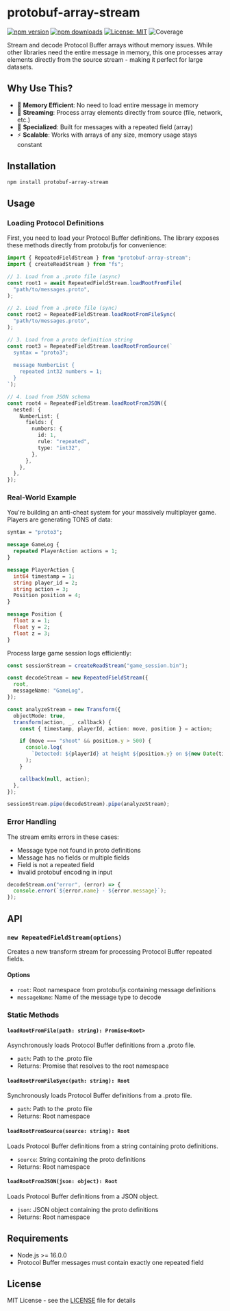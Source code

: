 # protobuf-array-stream

[![npm version](https://img.shields.io/npm/v/protobuf-array-stream.svg)](https://www.npmjs.com/package/protobuf-array-stream)
[![npm downloads](https://img.shields.io/npm/dm/protobuf-array-stream.svg)](https://www.npmjs.com/package/protobuf-array-stream)
[![License: MIT](https://img.shields.io/badge/License-MIT-yellow.svg)](https://opensource.org/licenses/MIT)
![Coverage](https://img.shields.io/badge/coverage-97.63%25-purple)

Stream and decode Protocol Buffer arrays without memory issues. While other libraries need the entire message in memory, this one processes array elements directly from the source stream - making it perfect for large datasets.

## Why Use This?

- 💾 **Memory Efficient**: No need to load entire message in memory
- 🌊 **Streaming**: Process array elements directly from source (file, network, etc.)
- 🎯 **Specialized**: Built for messages with a repeated field (array)
- ⚡ **Scalable**: Works with arrays of any size, memory usage stays constant

## Installation

```bash
npm install protobuf-array-stream
```

## Usage

### Loading Protocol Definitions

First, you need to load your Protocol Buffer definitions. The library exposes these methods directly from protobufjs for convenience:

```typescript
import { RepeatedFieldStream } from "protobuf-array-stream";
import { createReadStream } from "fs";

// 1. Load from a .proto file (async)
const root1 = await RepeatedFieldStream.loadRootFromFile(
  "path/to/messages.proto",
);

// 2. Load from a .proto file (sync)
const root2 = RepeatedFieldStream.loadRootFromFileSync(
  "path/to/messages.proto",
);

// 3. Load from a proto definition string
const root3 = RepeatedFieldStream.loadRootFromSource(`
  syntax = "proto3";
  
  message NumberList {
    repeated int32 numbers = 1;
  }
`);

// 4. Load from JSON schema
const root4 = RepeatedFieldStream.loadRootFromJSON({
  nested: {
    NumberList: {
      fields: {
        numbers: {
          id: 1,
          rule: "repeated",
          type: "int32",
        },
      },
    },
  },
});
```

### Real-World Example

You're building an anti-cheat system for your massively multiplayer game. Players are generating TONS of data:

```protobuf
syntax = "proto3";

message GameLog {
  repeated PlayerAction actions = 1;
}

message PlayerAction {
  int64 timestamp = 1;
  string player_id = 2;
  string action = 3;
  Position position = 4;
}

message Position {
  float x = 1;
  float y = 2;
  float z = 3;
}
```

Process large game session logs efficiently:

```typescript
const sessionStream = createReadStream("game_session.bin");

const decodeStream = new RepeatedFieldStream({
  root,
  messageName: "GameLog",
});

const analyzeStream = new Transform({
  objectMode: true,
  transform(action, _, callback) {
    const { timestamp, playerId, action: move, position } = action;

    if (move === "shoot" && position.y > 500) {
      console.log(
        `Detected: ${playerId} at height ${position.y} on ${new Date(timestamp.toNumber())}`,
      );
    }

    callback(null, action);
  },
});

sessionStream.pipe(decodeStream).pipe(analyzeStream);
```

### Error Handling

The stream emits errors in these cases:

- Message type not found in proto definitions
- Message has no fields or multiple fields
- Field is not a repeated field
- Invalid protobuf encoding in input

```typescript
decodeStream.on("error", (error) => {
  console.error(`${error.name} - ${error.message}`);
});
```

## API

### `new RepeatedFieldStream(options)`

Creates a new transform stream for processing Protocol Buffer repeated fields.

#### Options

- `root`: Root namespace from protobufjs containing message definitions
- `messageName`: Name of the message type to decode

### Static Methods

#### `loadRootFromFile(path: string): Promise<Root>`

Asynchronously loads Protocol Buffer definitions from a .proto file.

- `path`: Path to the .proto file
- Returns: Promise that resolves to the root namespace

#### `loadRootFromFileSync(path: string): Root`

Synchronously loads Protocol Buffer definitions from a .proto file.

- `path`: Path to the .proto file
- Returns: Root namespace

#### `loadRootFromSource(source: string): Root`

Loads Protocol Buffer definitions from a string containing proto definitions.

- `source`: String containing the proto definitions
- Returns: Root namespace

#### `loadRootFromJSON(json: object): Root`

Loads Protocol Buffer definitions from a JSON object.

- `json`: JSON object containing the proto definitions
- Returns: Root namespace

## Requirements

- Node.js >= 16.0.0
- Protocol Buffer messages must contain exactly one repeated field

## License

MIT License - see the [LICENSE](https://github.com/mochatek/protobuf-array-stream/blob/main/LICENSE) file for details
